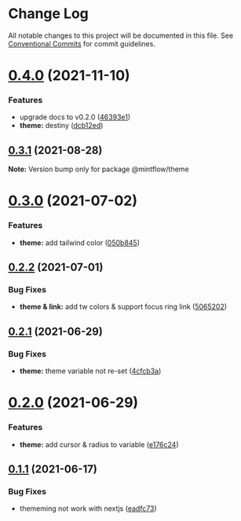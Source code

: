 # Change Log

All notable changes to this project will be documented in this file.
See [Conventional Commits](https://conventionalcommits.org) for commit guidelines.

# [0.4.0](https://github.com/vechai/mintflow/compare/@mintflow/theme@0.3.1...@mintflow/theme@0.4.0) (2021-11-10)


### Features

* upgrade docs to v0.2.0 ([46393e1](https://github.com/vechai/mintflow/commit/46393e1c7a91b9562b89fe49680f3c3698fb37b9))
* **theme:** destiny ([dcb12ed](https://github.com/vechai/mintflow/commit/dcb12ed6082c9dce591bfbb598d9121ef3ab0821))





## [0.3.1](https://github.com/vechai/mintflow/compare/@mintflow/theme@0.3.0...@mintflow/theme@0.3.1) (2021-08-28)

**Note:** Version bump only for package @mintflow/theme





# [0.3.0](https://github.com/vechai/mintflow/compare/@mintflow/theme@0.2.2...@mintflow/theme@0.3.0) (2021-07-02)


### Features

* **theme:** add tailwind color ([050b845](https://github.com/vechai/mintflow/commit/050b845bf6dc4d5c999d212ce69378e389a49a74))





## [0.2.2](https://github.com/vechai/mintflow/compare/@mintflow/theme@0.2.1...@mintflow/theme@0.2.2) (2021-07-01)


### Bug Fixes

* **theme & link:** add tw colors & support focus ring link ([5065202](https://github.com/vechai/mintflow/commit/5065202c07616ad1b69e0b07f9391e395e55f409))





## [0.2.1](https://github.com/vechai/mintflow/compare/@mintflow/theme@0.2.0...@mintflow/theme@0.2.1) (2021-06-29)


### Bug Fixes

* **theme:** theme variable not re-set ([4cfcb3a](https://github.com/vechai/mintflow/commit/4cfcb3ab9c674f958af6b272a9390b750b0564b1))





# [0.2.0](https://github.com/vechai/mintflow/compare/@mintflow/theme@0.1.1...@mintflow/theme@0.2.0) (2021-06-29)


### Features

* **theme:** add cursor & radius to variable ([e176c24](https://github.com/vechai/mintflow/commit/e176c24def39299f62b6352183c174d1f3a1bc69))





## [0.1.1](https://github.com/vechai/mintflow/compare/@mintflow/theme@0.1.0...@mintflow/theme@0.1.1) (2021-06-17)


### Bug Fixes

* thememing not work with nextjs ([eadfc73](https://github.com/vechai/mintflow/commit/eadfc732a9d9995ff8b46bceae51631fa1800b2e))
